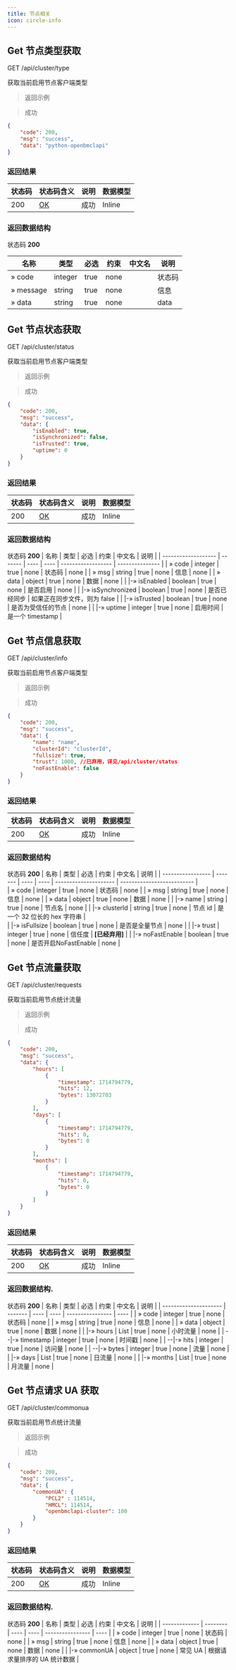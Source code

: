 ```yaml
---
title: 节点相关
icon: circle-info
---
```



## Get 节点类型获取

GET /api/cluster/type

获取当前启用节点客户端类型

> 返回示例

> 成功

```json
{
    "code": 200,
    "msg": "success",
    "data": "python-openbmclapi"
}
```

### 返回结果

| 状态码 | 状态码含义                                               | 说明 | 数据模型  |
| ------ | ------------------------------------------------------- | ---- | -------- |
| 200    | [OK](https://tools.ietf.org/html/rfc7231#section-6.3.1) | 成功 | Inline   |

### 返回数据结构

状态码 **200**

| 名称      | 类型     | 必选 | 约束 | 中文名  | 说明   |
| --------- | ------- | ---- | ---- | ------ | ------ |
| » code    | integer | true | none |        | 状态码 |
| » message | string  | true | none |        | 信息   |
| » data    | string  | true | none |        | data   |




## Get 节点状态获取

GET /api/cluster/status

获取当前启用节点客户端类型

> 返回示例

> 成功

```json
{
    "code": 200,
    "msg": "success",
    "data": {
        "isEnabled": true,
        "isSynchronized": false,
        "isTrusted": true,
        "uptime": 0
    }
}
```

### 返回结果

| 状态码 | 状态码含义                                               | 说明 | 数据模型  |
| ------ | ------------------------------------------------------- | ---- | -------- |
| 200    | [OK](https://tools.ietf.org/html/rfc7231#section-6.3.1) | 成功 | Inline   |

### 返回数据结构

状态码 **200**
| 名称                 | 类型    | 必选 | 约束 | 中文名             | 说明                        |
| ------------------- | ------- | ---- | ---- | ------------------ | ---------------            |
| » code              | integer | true | none | 状态码             | none                       |
| » msg               | string  | true | none | 信息               | none                       |
| » data              | object  | true | none | 数据               | none                       |
| \|-» isEnabled      | boolean | true | none | 是否启用           | none                       |
| \|-» isSynchronized | boolean | true | none | 是否已经同步       | 如果正在同步文件，则为 false |
| \|-» isTrusted      | boolean | true | none | 是否为受信任的节点  | none                       |
| \|-» uptime         | integer | true | none | 启用时间           | 是一个 timestamp            |



## Get 节点信息获取

GET /api/cluster/info

获取当前启用节点客户端类型

> 返回示例

> 成功

```json
{
    "code": 200,
    "msg": "success",
    "data": {
        "name": "name",
        "clusterId": "clusterId",
        "fullsize": true,
        "trust": 1000, //已弃用，详见/api/cluster/status
        "noFastEnable": false
    }
}
```

### 返回结果

| 状态码 | 状态码含义                                               | 说明 | 数据模型  |
| ------ | ------------------------------------------------------- | ---- | -------- |
| 200    | [OK](https://tools.ietf.org/html/rfc7231#section-6.3.1) | 成功 | Inline   |

### 返回数据结构

状态码 **200**
| 名称              | 类型    | 必选  | 约束 | 中文名                 | 说明                       |
| ----------------- | ------- | ---- | ---- | --------------------- | -------------------------- |  
| » code            | integer | true | none | 状态码                 | none                       |
| » msg             | string  | true | none | 信息                   | none                       |
| » data            | object  | true | none | 数据                   | none                       |
| \|-» name         | string  | true | none | 节点名                 | none                       |
| \|-» clusterId    | string  | true | none | 节点 id                | 是一个 32 位长的 hex 字符串 |         
| \|-» isFullsize   | boolean | true | none | 是否是全量节点         | none                       |
| \|-» trust        | integer | true | none | 信任度                 | **[已经弃用]**             |
| \|-» noFastEnable | boolean | true | none | 是否开启NoFastEnable   | none                       |

## Get 节点流量获取

GET /api/cluster/requests

获取当前启用节点统计流量

> 返回示例

> 成功

```json
{
    "code": 200,
    "msg": "success",
    "data": {
        "hours": [
            {
                "timestamp": 1714794779,
                "hits": 12,
                "bytes": 13072703
            }
        ],
        "days": [
            {
                "timestamp": 1714794779,
                "hits": 0,
                "bytes": 0
            }
        ],
        "months": [
            {
                "timestamp": 1714794779,
                "hits": 0,
                "bytes": 0
            }
        ]
    }
}
```

### 返回结果

| 状态码 | 状态码含义                                               | 说明 | 数据模型  |
| ------ | ------------------------------------------------------- | ---- | -------- |
| 200    | [OK](https://tools.ietf.org/html/rfc7231#section-6.3.1) | 成功 | Inline   |

### 返回数据结构.

状态码 **200**
| 名称                  | 类型     | 必选 | 约束 | 中文名           | 说明 |
| --------------------- | ------- | ---- | ---- | ---------------- | ---- |
| » code                | integer | true | none | 状态码           | none |
| » msg                 | string  | true | none | 信息             | none |
| » data                | object  | true | none | 数据             | none |
| \|-» hours            | List    | true | none | 小时流量         | none |
| --\|-» timestamp      | integer | true | none | 时间戳           | none |
| --\|-» hits           | integer | true | none | 访问量           | none |
| --\|-» bytes          | integer | true | none | 流量             | none |
| \|-» days             | List    | true | none | 日流量           | none |
| \|-» months           | List    | true | none | 月流量           | none |

## Get 节点请求 UA 获取

GET /api/cluster/commonua

获取当前启用节点统计流量

> 返回示例

> 成功

```json
{
    "code": 200,
    "msg": "success",
    "data": {
        "commonUA": {
            "PCL2" : 114514,
            "HMCL": 114514,
            "openbmclapi-cluster": 100
        }
    }
}
```

### 返回结果

| 状态码 | 状态码含义                                               | 说明 | 数据模型  |
| ------ | ------------------------------------------------------- | ---- | -------- |
| 200    | [OK](https://tools.ietf.org/html/rfc7231#section-6.3.1) | 成功 | Inline   |

### 返回数据结构.

状态码 **200**
| 名称          | 类型     | 必选  | 约束 | 中文名           | 说明                        |
| ------------- | -------- | ---- | ---- | ---------------- | ----                       |
| » code        | integer  | true | none | 状态码           | none                       |
| » msg         | string   | true | none | 信息             | none                       |
| » data        | object   | true | none | 数据             | none                       |
| \|-» commonUA | object   | true | none | 常见 UA          | 根据请求量排序的 UA 统计数据 |
